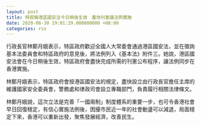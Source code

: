 ```yaml
---
layout: post
title: 特首稱港區國安法今日稍後生效　盡快刊憲讓法例實施
date: 2020-06-30 19:01:29.000000000 +08:00
categories: rss
---
```


行政長官林鄭月娥表示，特區政府歡迎全國人大常委會通過港區國安法，並在徵詢基本法委員會和特區政府的意見後，將法例列入《基本法》附件三。她說，港區國安法會在今日稍後生效，特區政府會盡快完成所需的刊憲公布程序，讓法例同步在香港實施。

林鄭月娥表示，特區政府會按港區國安法的規定，盡快設立由行政長官擔任主席的維護國家安全委員會，警務處和律政司會設立專職部門，負責履行相關法律條文。

林鄭月娥說，這次立法是完善「一國兩制」制度體系的重要一步，也可令香港社會早日回復穩定，有信心實施法例後，困擾市民近一年的社會動盪可以減退，局面穩定下來，香港可以重新出發，聚焦發展經濟，改善民生。

